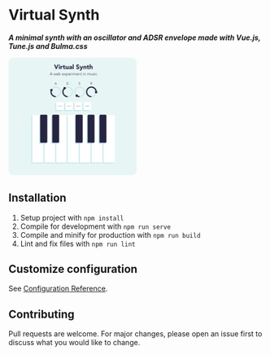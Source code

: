 # Virtual Synth

**_A minimal synth with an oscillator and ADSR envelope made with Vue.js, Tune.js and Bulma.css_**

<p align="start">
  <img src="Screenshot.png" width="50%" style="border-radius: 10px;">
</p>

## Installation

1. Setup project with `npm install`
2. Compile for development with `npm run serve`
3. Compile and minify for production with `npm run build`
4. Lint and fix files with `npm run lint`

## Customize configuration

See [Configuration Reference](https://cli.vuejs.org/config/).

## Contributing

Pull requests are welcome. For major changes, please open an issue first to discuss what you would like to change.
